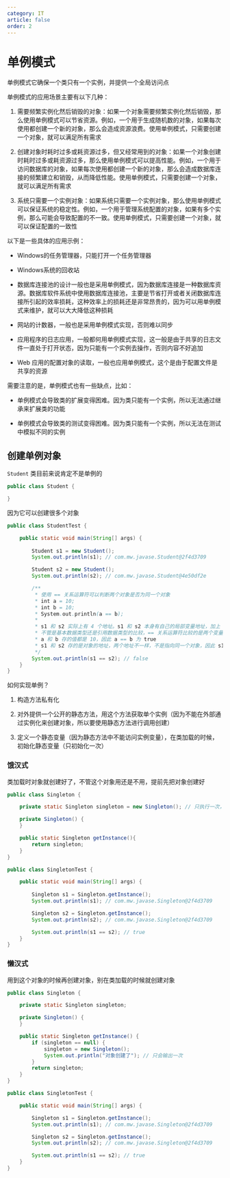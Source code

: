 ```yaml
---
category: IT
article: false
order: 2
---
```


# 单例模式

单例模式它确保一个类只有一个实例，并提供一个全局访问点

单例模式的应用场景主要有以下几种：

1. 需要频繁实例化然后销毁的对象：如果一个对象需要频繁实例化然后销毁，那么使用单例模式可以节省资源。例如，一个用于生成随机数的对象，如果每次使用都创建一个新的对象，那么会造成资源浪费。使用单例模式，只需要创建一个对象，就可以满足所有需求

2. 创建对象时耗时过多或耗资源过多，但又经常用到的对象：如果一个对象创建时耗时过多或耗资源过多，那么使用单例模式可以提高性能。例如，一个用于访问数据库的对象，如果每次使用都创建一个新的对象，那么会造成数据库连接的频繁建立和销毁，从而降低性能。使用单例模式，只需要创建一个对象，就可以满足所有需求

3. 系统只需要一个实例对象：如果系统只需要一个实例对象，那么使用单例模式可以保证系统的稳定性。例如，一个用于管理系统配置的对象，如果有多个实例，那么可能会导致配置的不一致。使用单例模式，只需要创建一个对象，就可以保证配置的一致性

以下是一些具体的应用示例：

- Windows的任务管理器，只能打开一个任务管理器

- Windows系统的回收站

- 数据库连接池的设计一般也是采用单例模式，因为数据库连接是一种数据库资源。数据库软件系统中使用数据库连接池，主要是节省打开或者关闭数据库连接所引起的效率损耗，这种效率上的损耗还是非常昂贵的，因为可以用单例模式来维护，就可以大大降低这种损耗

- 网站的计数器，一般也是采用单例模式实现，否则难以同步

- 应用程序的日志应用，一般都何用单例模式实现，这一般是由于共享的日志文件一直处于打开状态，因为只能有一个实例去操作，否则内容不好追加

- Web 应用的配置对象的读取，一般也应用单例模式，这个是由于配置文件是共享的资源

需要注意的是，单例模式也有一些缺点，比如：

- 单例模式会导致类的扩展变得困难。因为类只能有一个实例，所以无法通过继承来扩展类的功能

- 单例模式会导致类的测试变得困难。因为类只能有一个实例，所以无法在测试中模拟不同的实例

## 创建单例对象

`Student` 类目前来说肯定不是单例的

```java
public class Student {

}
```

因为它可以创建很多个对象

```java
public class StudentTest {

    public static void main(String[] args) {
        
        Student s1 = new Student();
        System.out.println(s1); // com.mw.javase.Student@2f4d3709

        Student s2 = new Student();
        System.out.println(s2); // com.mw.javase.Student@4e50df2e

        /**
         * 使用 == 关系运算符可以判断两个对象是否为同一个对象
         * int a = 10;
         * int b = 10;
         * System.out.println(a == b);
         *
         * s1 和 s2 实际上有 4 个地址。s1 和 s2 本身有自己的局部变量地址，加上 s1 和 s2 保存的对象地址 
         * 不管是基本数据类型还是引用数据类型的比较，== 关系运算符比较的是两个变量具体存的值
         * a 和 b 存的值都是 10，因此 a == b 为 true
         * s1 和 s2 存的是对象的地址，两个地址不一样，不是指向同一个对象，因此 s1 == s2 为 false
         */
        System.out.println(s1 == s2); // false
    }
}
```

如何实现单例？

1. 构造方法私有化

2. 对外提供一个公开的静态方法，用这个方法获取单个实例（因为不能在外部通过实例化来创建对象，所以要使用静态方法进行调用创建）

3. 定义一个静态变量（因为静态方法中不能访问实例变量），在类加载的时候，初始化静态变量（只初始化一次）

### 饿汉式

类加载时对象就创建好了，不管这个对象用还是不用，提前先把对象创建好

```java
public class Singleton {

    private static Singleton singleton = new Singleton(); // 只执行一次，只会创建一个对象

    private Singleton() {
    }

    public static Singleton getInstance(){
        return singleton;
    }
}
```


```java
public class SingletonTest {

    public static void main(String[] args) {
        
        Singleton s1 = Singleton.getInstance();
        System.out.println(s1); // com.mw.javase.Singleton@2f4d3709

        Singleton s2 = Singleton.getInstance();
        System.out.println(s2); // com.mw.javase.Singleton@2f4d3709

        System.out.println(s1 == s2); // true
    }
}
```

### 懒汉式

用到这个对象的时候再创建对象，别在类加载的时候就创建对象

```java
public class Singleton {

    private static Singleton singleton;

    private Singleton() {
    }

    public static Singleton getInstance() {
        if (singleton == null) {
            singleton = new Singleton();
            System.out.println("对象创建了"); // 只会输出一次
        }
        return singleton;
    }
}
```

```java
public class SingletonTest {

    public static void main(String[] args) {

        Singleton s1 = Singleton.getInstance();
        System.out.println(s1); // com.mw.javase.Singleton@2f4d3709

        Singleton s2 = Singleton.getInstance();
        System.out.println(s2); // com.mw.javase.Singleton@2f4d3709

        System.out.println(s1 == s2); // true
    }
}
```